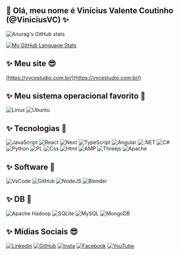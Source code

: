 ## 👋 Olá, meu nome é Vinícius Valente Coutinho (@ViniciusVC) ✨

![Anurag's GitHub stats](https://github-readme-stats.vercel.app/api?username=anuraghazra&theme=dark&show_icons=true)

[![My GitHub Language Stats](https://github-readme-stats.vercel.app/api/top-langs/?username=jasongaylord&langs_count=5&theme=tokyonight)]()

## ✨ Meu site 😎

[https://vvcestudio.com.br/](https://vvcestudio.com.br/)

## ✨ Meu sistema operacional favorito 💞️
![Linux](https://img.shields.io/badge/Linux-FCC624?style=for-the-badge&logo=linux&logoColor=black)
![Ubuntu](https://img.shields.io/badge/Ubuntu-35495E?style=for-the-badge&logo=ubuntu&logoColor=2CA5E0)

## ✨ Tecnologias 🚀 

![JavaScript](https://img.shields.io/badge/JavaScript-F7DF1E?style=for-the-badge&logo=javascript&logoColor=black)
![React](https://img.shields.io/badge/React-20232A?style=for-the-badge&logo=react&logoColor=61DAFB)
![Next](https://img.shields.io/badge/Next-black?style=for-the-badge&logo=next.js&logoColor=white)
![TypeScript](https://img.shields.io/badge/TypeScript-007ACC?style=for-the-badge&logo=typescript&logoColor=white)
![Angular](https://img.shields.io/badge/Angular-DD0031?style=for-the-badge&logo=angular&logoColor=white)
![.NET](https://img.shields.io/badge/.NET-5C2D91?style=for-the-badge&logo=.net&logoColor=white)
![C#](https://img.shields.io/badge/c%23-%23239120.svg?style=for-the-badge&logo=csharp&logoColor=white)
![Python](https://img.shields.io/badge/python-3670A0?style=for-the-badge&logo=python&logoColor=ffdd54)
![PL](https://img.shields.io/badge/PL%2FSQL-FFFFFF?style=for-the-badge&logo=oracle&logoColor=FF0000&labelColor=FFFFFF&color=FF0000)
![Css](https://img.shields.io/badge/CSS3-1572B6?style=for-the-badge&logo=css3&logoColor=white)
![Html](https://img.shields.io/badge/HTML5-E34F26?style=for-the-badge&logo=html5&logoColor=white)
![AMP](https://img.shields.io/badge/Amp-005AF0?style=for-the-badge&logo=amp&logoColor=white)
![Threejs](https://img.shields.io/badge/threejs-black?style=for-the-badge&logo=three.js&logoColor=white)
![Apache](https://img.shields.io/badge/apache-%23D42029.svg?style=for-the-badge&logo=apache&logoColor=white)

## ✨ Software 🌱

![VsCode](https://img.shields.io/badge/Visual_Studio_Code-0078D4?style=for-the-badge&logo=visual%20studio%20code&logoColor=white)
![GitHub](https://img.shields.io/badge/GitHub-100000?style=for-the-badge&logo=github&logoColor=white)
![NodeJS](https://img.shields.io/badge/node.js-6DA55F?style=for-the-badge&logo=node.js&logoColor=white)
![Blender](https://img.shields.io/badge/blender-%23F5792A.svg?style=for-the-badge&logo=blender&logoColor=white)

## ✨ DB 👀

![Apache Hadoop](https://img.shields.io/badge/Apache%20Hadoop-66CCFF?style=for-the-badge&logo=apachehadoop&logoColor=black)
![SQLite](https://img.shields.io/badge/SQLite-000?style=for-the-badge&logo=sqlite&logoColor=07405E)
![MySQL](https://img.shields.io/badge/MySQL-00000F?style=for-the-badge&logo=mysql&logoColor=white)
![MongoDB](https://img.shields.io/badge/MongoDB-%234ea94b.svg?style=for-the-badge&logo=mongodb&logoColor=white)


## ✨ Mídias Sociais 😎

[![Linkedin](https://img.shields.io/badge/LinkedIn-0077B5?style=for-the-badge&logo=linkedin&logoColor=white)](https://www.linkedin.com/in/vin%C3%ADcius-valente-51989523/)
[![GitHub](https://img.shields.io/badge/GitHub-100000?style=for-the-badge&logo=github&logoColor=white)](https://github.com/ViniciusVC/)
[![Insta](https://img.shields.io/badge/Instagram-E4405F?style=for-the-badge&logo=instagram&logoColor=white)](https://www.instagram.com/vvcestudio/)
[![Facebook](https://img.shields.io/badge/Facebook-1877F2?style=for-the-badge&logo=facebook&logoColor=white)](https://www.facebook.com/designervvc/)
[![YouTube](https://img.shields.io/badge/YouTube-%23FF0000.svg?style=for-the-badge&logo=YouTube&logoColor=white)](https://www.youtube.com/user/vvcestudio)


